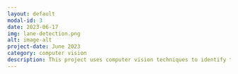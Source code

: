 ```yaml
---
layout: default
modal-id: 3
date: 2023-06-17
img: lane-detection.png
alt: image-alt
project-date: June 2023
category: computer vision
description: This project uses computer vision techniques to identify the lines painted on the road to designate a lane while a car is in motion. It has a link to a short video which is used for demonstration purposes.  https://github.com/chhendley/python_freelancer_page/blob/master/_posts/2023-06-18-lane-detection.markdown
---
```

